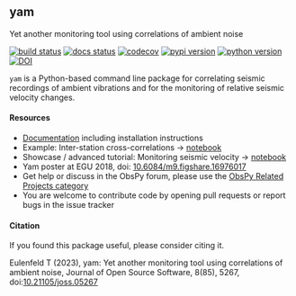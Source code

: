 ## yam
Yet another monitoring tool using correlations of ambient noise

[![build status](https://github.com/trichter/yam/workflows/tests/badge.svg)](https://github.com/trichter/yam/actions)
[![docs status](https://readthedocs.org/projects/yam/badge/?version=latest)](https://yam.readthedocs.io)
[![codecov](https://codecov.io/gh/trichter/yam/branch/master/graph/badge.svg)](https://codecov.io/gh/trichter/yam)
[![pypi version](https://img.shields.io/pypi/v/yam.svg)](https://pypi.python.org/pypi/yam)
[![python version](https://img.shields.io/pypi/pyversions/yam.svg)](https://python.org)
[![DOI](https://joss.theoj.org/papers/10.21105/joss.05267/status.svg)](https://doi.org/10.21105/joss.05267)

`yam` is a Python-based command line package for correlating seismic recordings of ambient vibrations and for the monitoring of relative seismic velocity changes.

#### Resources

* [Documentation](http://yam.readthedocs.io) including installation instructions
* Example: Inter-station cross-correlations -> [notebook](https://nbviewer.jupyter.org/github/trichter/notebooks/blob/master/yam_xcorr_ipoc/xcorr_ipoc.ipynb)
* Showcase / advanced tutorial: Monitoring seismic velocity -> [notebook](http://nbviewer.jupyter.org/github/trichter/notebooks/blob/master/yam_velocity_variations_patcx/processing_patcx.ipynb)
* Yam poster at EGU 2018, doi: [10.6084/m9.figshare.16976017](https://doi.org/10.6084/m9.figshare.16976017)
* Get help or discuss in the ObsPy forum, please use the [ObsPy Related Projects category](https://discourse.obspy.org/c/obspy-related-projects)
* You are welcome to contribute code by opening pull requests or report bugs in the issue tracker


#### Citation

If you found this package useful, please consider citing it.

Eulenfeld T (2023),
yam: Yet another monitoring tool using correlations of ambient noise,
Journal of Open Source Software, 8(85), 5267,
doi:[10.21105/joss.05267](https://doi.org/10.21105/joss.05267)
